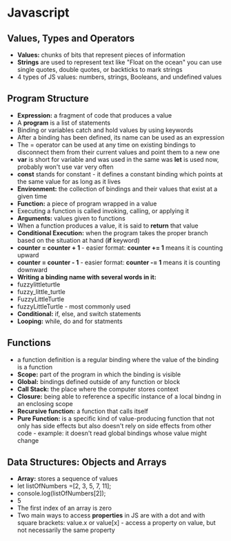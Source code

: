# Javascript

## Values, Types and Operators

 - **Values:** chunks of bits that represent pieces of information
 - **Strings** are used to represent text like "Float on the ocean" you can use single quotes, double quotes, or backticks to mark strings
 - 4 types of JS values: numbers, strings, Booleans, and undefined values

## Program Structure

 - **Expression:** a fragment of code that produces a value
 - A **program** is a list of statements
 - Binding or variables catch and hold values by using keywords
 - After a binding has been defined, its name can be used as an expression
 - The = operator can be used at any time on existing bindings to disconnect them from their current values and point them to a new one
 - **var** is short for variable and was used in the same was **let** is used now, probably won't use var very often
 - **const** stands for constant - it defines a constant binding which points at the same value for as long as it lives
 - **Environment:** the collection of bindings and their values that exist at a given time
 - **Function:** a piece of program wrapped in a value
 - Executing a function is called invoking, calling, or applying it
 - **Arguments:** values given to functions
 - When a function produces a value, it is said to **return** that value
 - **Conditional Execution:** when the program takes the proper branch based on the situation at hand (**if** keyword)
 - **counter = counter + 1** - easier format: **counter += 1** means it is counting upward
 - **counter = counter - 1** - easier format: **counter -= 1** means it is counting downward
 - **Writing a binding name with several words in it:**
 - fuzzylittleturtle
 - fuzzy_little_turtle
 - FuzzyLittleTurtle
 - fuzzyLittleTurtle - most commonly used
 - **Conditional:** if, else, and switch statements
 - **Looping:** while, do and for statments

## Functions

 - a function definition is a regular binding where the value of the binding is a function
 - **Scope:** part of the program in which the binding is visible
 - **Global:** bindings defined outside of any function or block
 - **Call Stack:** the place where the computer stores context
 - **Closure:** being able to reference a specific instance of a local bindng in an enclosing scope
 - **Recursive function:** a function that calls itself
 - **Pure Function:** is a specific kind of value-producing function that not only has side effects but also doesn't rely on side effects from other code - example: it doesn't read global bindings whose value might change

## Data Structures: Objects and Arrays

 - **Array:** stores a sequence of values
 - let listOfNumbers =[2, 3, 5, 7, 11];
 - console.log(listOfNumbers[2]);
 - 5
 - The first index of an array is zero
 - Two main ways to access **properties** in JS are with a dot and with square brackets: value.x or value[x] - access a property on value, but not necessarily the same property